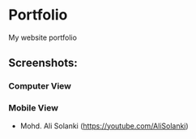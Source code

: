 # Portfolio
My website portfolio

## Screenshots:
### Computer View


### Mobile View
* Mohd. Ali Solanki (https://youtube.com/AliSolanki)

